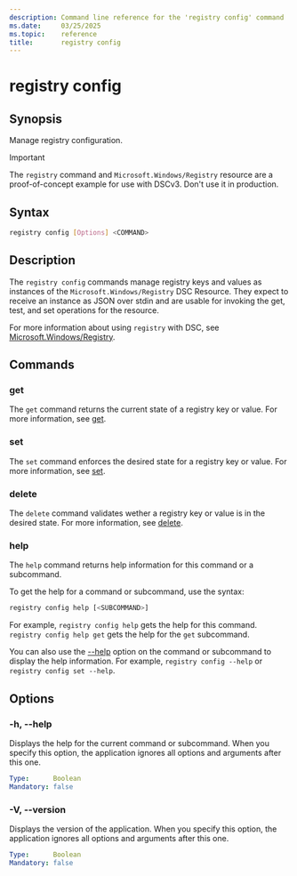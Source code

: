 ```yaml
---
description: Command line reference for the 'registry config' command
ms.date:     03/25/2025
ms.topic:    reference
title:       registry config
---
```


# registry config

## Synopsis

Manage registry configuration.

> [!IMPORTANT]
> The `registry` command and `Microsoft.Windows/Registry` resource are a proof-of-concept example
> for use with DSCv3. Don't use it in production.

## Syntax

```sh
registry config [Options] <COMMAND>
```

## Description

The `registry config` commands manage registry keys and values as instances of the
`Microsoft.Windows/Registry` DSC Resource. They expect to receive an instance as JSON over stdin
and are usable for invoking the get, test, and set operations for the resource.

For more information about using `registry` with DSC, see [Microsoft.Windows/Registry][01].

## Commands

### get

The `get` command returns the current state of a registry key or value. For more information, see
[get][02].

### set

The `set` command enforces the desired state for a registry key or value. For more information, see
[set][03].

### delete

The `delete` command validates wether a registry key or value is in the desired state. For more
information, see [delete][04].

### help

The `help` command returns help information for this command or a subcommand.

To get the help for a command or subcommand, use the syntax:

```sh
registry config help [<SUBCOMMAND>]
```

For example, `registry config help` gets the help for this command. `registry config help get`
gets the help for the `get` subcommand.

You can also use the [--help](#-h---help) option on the command or subcommand to display the help
information. For example, `registry config --help` or `registry config set --help`.

## Options

### -h, --help

<a id="-h"></a>
<a id="--help"></a>

Displays the help for the current command or subcommand. When you specify this option, the
application ignores all options and arguments after this one.

```yaml
Type:      Boolean
Mandatory: false
```

### -V, --version

<a id="-v"></a>
<a id="--version"></a>

Displays the version of the application. When you specify this option, the application ignores all
options and arguments after this one.

```yaml
Type:      Boolean
Mandatory: false
```

<!-- Link references -->
[01]: ../../../resources/Microsoft/Windows/Registry/index.md
[02]: ./get.md
[03]: ./set.md
[04]: ./delete.md
